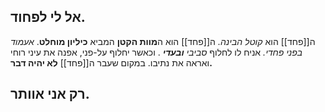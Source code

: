 ## אל לי לפחוד. 
ה[[פחד]] הוא *קוטל הבינה.* 
ה[[פחד]] הוא ה**מוות הקטן**  המביא **כיליון מוחלט**.
*אעמוד בפני פחדי.*
אניח לו לחלוף *סביבי **ובעדי*** .
וכאשר יחלוף על-פני, אפנה את עיני רוחי ואראה את נתיבו. 
במקום שעבר ה[[פחד]] **לא יהיה דבר.**
## רק אני אוותר.
